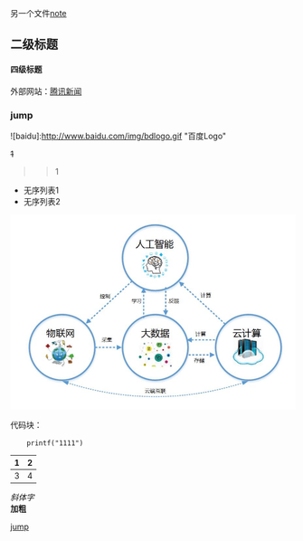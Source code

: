 
另一个文件[note](note.md)
## 二级标题
#### 四级标题
外部网站：[腾讯新闻](https://news.qq.com/)
### <span id="jump1">jump</span>


![baidu]:http://www.baidu.com/img/bdlogo.gif "百度Logo" 

~~1~~

>>1

- 无序列表1
- 无序列表2



![目录图片](https://github.com/masterbbshenme/wzlbbbb-/blob/main/mmp.jpg)


代码块：<br/>
```
	printf("1111")
```

|1|2|
|----|-----|
|3 |4   |

_斜体字_  <br/>
**加粗**

[jump](#jump1)

